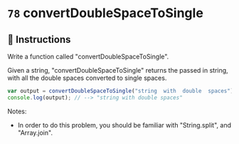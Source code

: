 # `78` convertDoubleSpaceToSingle

## 📝 Instructions

Write a function called "convertDoubleSpaceToSingle".

Given a string, "convertDoubleSpaceToSingle" returns the passed in string, with all the double spaces converted to single spaces.

```Javascript
var output = convertDoubleSpaceToSingle("string  with  double  spaces");
console.log(output); // --> "string with double spaces"
```

Notes:
* In order to do this problem, you should be familiar with "String.split", and "Array.join".